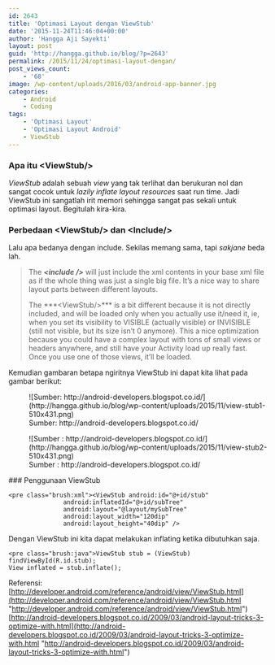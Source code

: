 ```yaml
---
id: 2643
title: 'Optimasi Layout dengan ViewStub'
date: '2015-11-24T11:46:04+00:00'
author: 'Hangga Aji Sayekti'
layout: post
guid: 'http://hangga.github.io/blog/?p=2643'
permalink: /2015/11/24/optimasi-layout-dengan/
post_views_count:
    - '68'
image: /wp-content/uploads/2016/03/android-app-banner.jpg
categories:
    - Android
    - Coding
tags:
    - 'Optimasi Layout'
    - 'Optimasi Layout Android'
    - ViewStub
---
```


### Apa itu &lt;ViewStub/&gt;

*ViewStub* adalah sebuah *view* yang tak terlihat dan berukuran nol dan sangat cocok untuk *lazily inflate layout resources* saat run time. Jadi ViewStub ini sangatlah irit memori sehingga sangat pas sekali untuk optimasi layout. Begitulah kira-kira.

### Perbedaan &lt;ViewStub/&gt; dan &lt;Include/&gt;

Lalu apa bedanya dengan include. Sekilas memang sama, tapi *sakjane* beda lah.

> The ***&lt;include /&gt;*** will just include the xml contents in your base xml file as if the whole thing was just a single big file. It’s a nice way to share layout parts between different layouts.
> 
> <span class="para_break">  
> </span>The ***&lt;ViewStub/&gt;*** is a bit different because it is not directly included, and will be loaded only when you actually use it/need it, ie, when you set its visibility to VISIBLE (actually visible) or INVISIBLE (still not visible, but its size isn’t 0 anymore). This a nice optimization because you could have a complex layout with tons of small views or headers anywhere, and still have your Activity load up really fast. Once you use one of those views, it’ll be loaded.

Kemudian gambaran betapa ngiritnya ViewStub ini dapat kita lihat pada gambar berikut:

<figure aria-describedby="caption-attachment-2644" class="wp-caption aligncenter" id="attachment_2644" style="width: 510px">![Sumber: http://android-developers.blogspot.co.id/](http://hangga.github.io/blog/wp-content/uploads/2015/11/view-stub1-510x431.png)<figcaption class="wp-caption-text" id="caption-attachment-2644">Sumber: http://android-developers.blogspot.co.id/</figcaption></figure><figure aria-describedby="caption-attachment-2645" class="wp-caption aligncenter" id="attachment_2645" style="width: 510px">![Sumber : http://android-developers.blogspot.co.id/](http://hangga.github.io/blog/wp-content/uploads/2015/11/view-stub2-510x431.png)<figcaption class="wp-caption-text" id="caption-attachment-2645">Sumber : http://android-developers.blogspot.co.id/</figcaption></figure>### Penggunaan ViewStub

```
<pre class="brush:xml"><ViewStub android:id="@+id/stub"
               android:inflatedId="@+id/subTree"
               android:layout="@layout/mySubTree"
               android:layout_width="120dip"
               android:layout_height="40dip" />
```

Dengan ViewStub ini kita dapat melakukan inflating ketika dibutuhkan saja.

```
<pre class="brush:java">ViewStub stub = (ViewStub) findViewById(R.id.stub);
View inflated = stub.inflate();
```

Referensi:  
[http://developer.android.com/reference/android/view/ViewStub.html](http://developer.android.com/reference/android/view/ViewStub.html "http://developer.android.com/reference/android/view/ViewStub.html")  
[http://android-developers.blogspot.co.id/2009/03/android-layout-tricks-3-optimize-with.html](http://android-developers.blogspot.co.id/2009/03/android-layout-tricks-3-optimize-with.html "http://android-developers.blogspot.co.id/2009/03/android-layout-tricks-3-optimize-with.html")